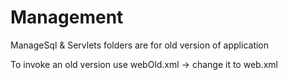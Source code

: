 # Management
<p>ManageSql & Servlets folders are for old version of application</p>


<p>To invoke an old version use webOld.xml -> change it to web.xml</p>
